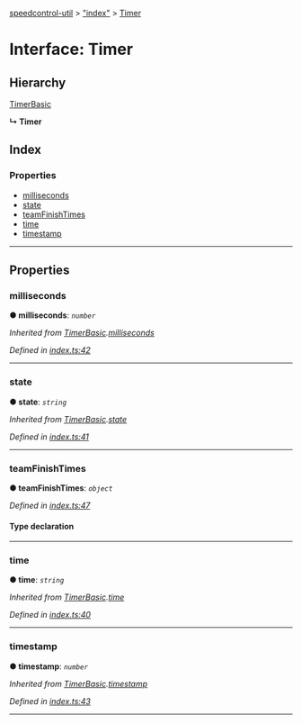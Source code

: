 [speedcontrol-util](../README.md) > ["index"](../modules/_index_.md) > [Timer](../interfaces/_index_.timer.md)

# Interface: Timer

## Hierarchy

 [TimerBasic](_index_.timerbasic.md)

**↳ Timer**

## Index

### Properties

* [milliseconds](_index_.timer.md#milliseconds)
* [state](_index_.timer.md#state)
* [teamFinishTimes](_index_.timer.md#teamfinishtimes)
* [time](_index_.timer.md#time)
* [timestamp](_index_.timer.md#timestamp)

---

## Properties

<a id="milliseconds"></a>

###  milliseconds

**● milliseconds**: *`number`*

*Inherited from [TimerBasic](_index_.timerbasic.md).[milliseconds](_index_.timerbasic.md#milliseconds)*

*Defined in [index.ts:42](https://github.com/speedcontrol/speedcontrol-util/blob/1603e07/index.ts#L42)*

___
<a id="state"></a>

###  state

**● state**: *`string`*

*Inherited from [TimerBasic](_index_.timerbasic.md).[state](_index_.timerbasic.md#state)*

*Defined in [index.ts:41](https://github.com/speedcontrol/speedcontrol-util/blob/1603e07/index.ts#L41)*

___
<a id="teamfinishtimes"></a>

###  teamFinishTimes

**● teamFinishTimes**: *`object`*

*Defined in [index.ts:47](https://github.com/speedcontrol/speedcontrol-util/blob/1603e07/index.ts#L47)*

#### Type declaration

[id: `number`]: [TimerBasic](_index_.timerbasic.md)

___
<a id="time"></a>

###  time

**● time**: *`string`*

*Inherited from [TimerBasic](_index_.timerbasic.md).[time](_index_.timerbasic.md#time)*

*Defined in [index.ts:40](https://github.com/speedcontrol/speedcontrol-util/blob/1603e07/index.ts#L40)*

___
<a id="timestamp"></a>

###  timestamp

**● timestamp**: *`number`*

*Inherited from [TimerBasic](_index_.timerbasic.md).[timestamp](_index_.timerbasic.md#timestamp)*

*Defined in [index.ts:43](https://github.com/speedcontrol/speedcontrol-util/blob/1603e07/index.ts#L43)*

___


